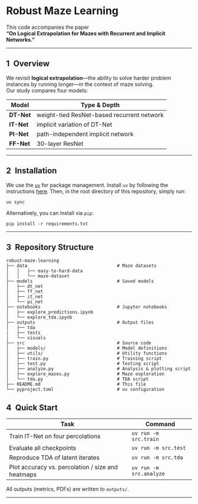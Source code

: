 # Robust Maze Learning

This code accompanies the paper  
**“On Logical Extrapolation for Mazes with Recurrent and Implicit Networks.”**  


---

## 1 Overview

We revisit **logical extrapolation**—the ability to solve harder problem instances by running longer—in the context of maze solving.  
Our study compares four models:

| Model            | Type & Depth |
|------------------|-------------|
| **DT-Net**       | weight-tied ResNet-based recurrent network |
| **IT-Net**       | implicit variation of DT-Net  |
| **PI-Net**       | path-independent implicit network |
| **FF-Net**       | 30-layer ResNet |

---

## 2 Installation

We use the [`uv`](https://docs.astral.sh/uv/) for package management.
Install `uv` by following the instructions [here](https://docs.astral.sh/uv/getting-started/installation/). Then, in the root directory of this repository, simply run:
```
uv sync
```

Alternatively, you can install via `pip`:
```
pip install -r requirements.txt
```

---


## 3 Repository Structure

```
robust-maze-learning
├── data                                  # Maze datasets
│   │   ├── easy-to-hard-data
│   │   └── maze-dataset
├── models                                # Saved models
│   ├── dt_net
│   ├── ff_net
│   ├── it_net
│   └── pi_net
├── notebooks                             # Jupyter notebooks
│   ├── explore_predictions.ipynb
│   └── explore_tda.ipynb
├── outputs                               # Output files  
│   ├── tda
|   ├── tests
│   └── visuals
├── src                                   # Source code
│   ├── models/                           # Model definitions
│   ├── utils/                            # Utility functions
│   ├── train.py                          # Training script
│   ├── test.py                           # Testing script
│   ├── analyze.py                        # Analysis & plotting script
│   ├── explore_mazes.py                  # Maze exploration
│   └── tda.py                            # TDA script
├── README.md                             # This file
└── pyproject.toml                        # uv configuration
```

## 4 Quick Start

| Task                                  | Command                       |
| ------------------------------------- | ----------------------------- |
| Train IT-Net on four percolations     | `uv run -m src.train`         |
| Evaluate all checkpoints              | `uv run -m src.test`          |
| Reproduce TDA of latent iterates      | `uv run -m src.tda`           |
| Plot accuracy vs. percolation / size and heatmaps  | `uv run -m src.analyze`       |

All outputs (metrics, PDFs) are written to `outputs/`.

---

